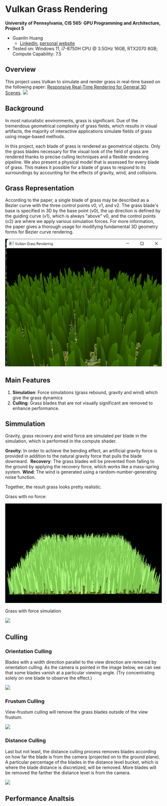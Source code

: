 Vulkan Grass Rendering
==================================

**University of Pennsylvania, CIS 565: GPU Programming and Architecture, Project 5**

* Guanlin Huang
  * [LinkedIn](https://www.linkedin.com/in/guanlin-huang-4406668502/), [personal website](virulentkid.github.io/personal_web/index.html)
* Tested on: Windows 11, i7-8750H CPU @ 3.5GHz 16GB, RTX2070 8GB; Compute Capability: 7.5

## Overview
This project uses Vulkan to simulate and render grass in real-time based on the following paper: [Responsive Real-Time Rendering for General 3D Scenes](https://www.cg.tuwien.ac.at/research/publications/2017/JAHRMANN-2017-RRTG/JAHRMANN-2017-RRTG-draft.pdf).
![](img/display.gif) 

## Background
In most naturalistic environments, grass is significant. Due of the tremendous geometrical complexity of grass fields, which results in visual artifacts, the majority of interactive applications simulate fields of grass using image-based methods.
  
In this project, each blade of grass is rendered as geometrical objects. Only the grass blades necessary for the visual look of the field of grass are rendered thanks to precise culling techniques and a flexible rendering pipeline. We also present a physical model that is assessed for every blade of grass. This makes it possible for a blade of grass to respond to its surroundings by accounting for the effects of gravity, wind, and collisions.

## Grass Representation
According to the paper, a single blade of grass may be described as a Bezier curve with the three control points v0, v1, and v2. The grass blade's base is specified in 3D by the base point (v0), the up direction is defined by the guiding curve (v1), which is always "above" v0, and the control points (v2) are where we apply various simulation forces. For more information, the paper gives a thorough usage for modifying fundamental 3D geometry forms for Bezier curve rendering.
  
![](img/grass.png) 

## Main Features
1. **Simulation**: Force simulations (grass rebound, gravity and wind) which give the grass dynamics
2. **Culling**: Grass blades that are not visually significant are removed to enhance performance.

## Simmulation
Gravity, grass recovery and wind force are simulated per blade in the simulation, which is performed in the compute shader.

**Gravity**: In order to achieve the bending effect, an artificial gravity force is provided in addition to the natural gravity force that pulls the blade downward. 
**Recovery**: The grass blades will be prevented from falling to the ground by applying the recovery force, which works like a mass-spring system.
**Wind**: The wind is generated using a random-number-generating noise function.
  
Together, the result grass looks pretty realistic.
  
Grass with no force:
  
![](img/no_force.png)
  
Grass with force simulation
  
![](img/res.gif) 
  
## Culling

### Orientation Culling
Blades with a width direction parallel to the view direction are removed by orientation culling. As the camera is pointed in the image below, we can see that some blades vanish at a particular viewing angle. (Try concentrating solely on one blade to observe the effect.)
  
![](img/ori_cull.gif) 
  
### Frustum Culling
View-frustum culling will remove the grass blades outside of the view frustum.
  
![](img/frustum_cull.gif)
  
### Distance Culling
Last but not least, the distance culling process removes blades according on how far the blade is from the camera (projected on to the ground plane). A particular percentage of the blades in the distance level bucket, which is where the blade distance is discretized, will be removed. More blades will be removed the farther the distance level is from the camera.
  
![](img/dist_cull.gif) 

## Performance Analtsis










